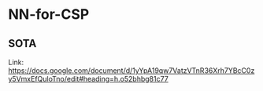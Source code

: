 # NN-for-CSP

## SOTA

Link: https://docs.google.com/document/d/1yYpA19qw7VatzVTnR36Xrh7YBcC0zy5VmxEfQuloTno/edit#heading=h.o52bhbg81c77
